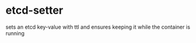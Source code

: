 # etcd-setter
sets an etcd key-value with ttl and ensures keeping it while the container is running
